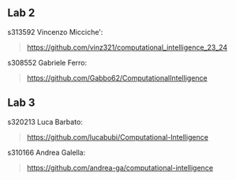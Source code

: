 ## Lab 2

s313592	Vincenzo	Micciche':
> https://github.com/vinz321/computational_intelligence_23_24

s308552	Gabriele	Ferro:
> https://github.com/Gabbo62/ComputationalIntelligence

## Lab 3

s320213	Luca	    Barbato:
> https://github.com/lucabubi/Computational-Intelligence

s310166	Andrea	    Galella:
> https://github.com/andrea-ga/computational-intelligence